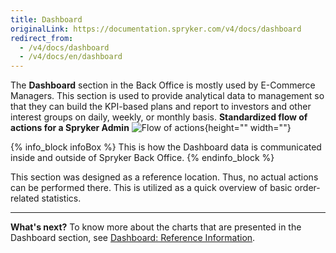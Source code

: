 ```yaml
---
title: Dashboard
originalLink: https://documentation.spryker.com/v4/docs/dashboard
redirect_from:
  - /v4/docs/dashboard
  - /v4/docs/en/dashboard
---
```


The **Dashboard** section in the Back Office is mostly used by E-Commerce Managers. 
This section is used to provide analytical data to management so that they can build the KPI-based plans and report to investors and other interest groups on daily, weekly, or monthly basis. 
**Standardized flow of actions for a Spryker Admin**
![Flow of actions](https://spryker.s3.eu-central-1.amazonaws.com/docs/User+Guides/Back+Office+User+Guides/Dashboard/flow-of-actions-of-spryker-admin.png){height="" width=""}

{% info_block infoBox %}
This is how the Dashboard data is communicated inside and outside of Spryker Back Office.
{% endinfo_block %}

This section was designed as a reference location. Thus, no actual actions can be performed there. This is utilized as a quick overview of basic order-related statistics.
***
**What's next?**
To know more about the charts that are presented in the Dashboard section, see [Dashboard: Reference Information](/docs/scos/dev/user-guides/202001.0/back-office-user-guide/dashboard/references/dashboard-reference-information.html). 
